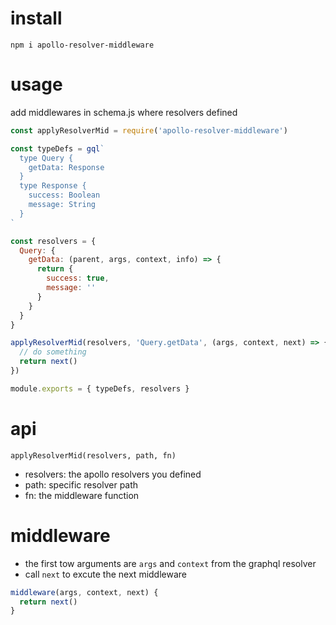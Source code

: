 # install

```
npm i apollo-resolver-middleware
```

# usage

add middlewares in schema.js where resolvers defined

```javascript
const applyResolverMid = require('apollo-resolver-middleware')

const typeDefs = gql`
  type Query {
    getData: Response
  }
  type Response {
    success: Boolean
    message: String
  }
`

const resolvers = {
  Query: {
    getData: (parent, args, context, info) => {
      return {
        success: true,
        message: ''
      }
    }
  }
}

applyResolverMid(resolvers, 'Query.getData', (args, context, next) => {
  // do something
  return next()
})

module.exports = { typeDefs, resolvers }

```

# api

```
applyResolverMid(resolvers, path, fn)
```


- resolvers: the apollo resolvers you defined
- path: specific resolver path
- fn: the middleware function

# middleware
- the first tow arguments are `args` and `context` from the graphql resolver
- call `next` to excute the next middleware

```javascript
middleware(args, context, next) {
  return next()
}
```

